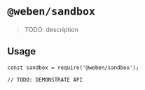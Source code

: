 # `@weben/sandbox`

> TODO: description

## Usage

```
const sandbox = require('@weben/sandbox');

// TODO: DEMONSTRATE API
```
